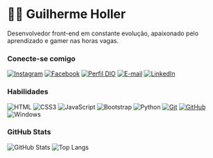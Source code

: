# 👋🏻 Guilherme Holler

Desenvolvedor front-end em constante evolução, apaixonado pelo aprendizado e gamer nas horas vagas.

### Conecte-se comigo

[![Instagram](https://img.shields.io/badge/Instagram-000?style=for-the-badge&logo=instagram)](https://www.instagram.com/holler.guilherme/)
[![Facebook](https://img.shields.io/badge/Facebook-000?style=for-the-badge&logo=facebook)](https://www.facebook.com/guilherme.holler?comment_id=Y29tbWVudDo4MjA5NDk3MDY3MDQ5OThfMTkzNTcyNDk3MTI0Mzc4)
[![Perfil DIO](https://img.shields.io/badge/-Meu%20Perfil%20na%20DIO-30A3DC?style=for-the-badge)](https://www.dio.me/users/holler_guilherme)
[![E-mail](https://img.shields.io/badge/-Email-000?style=for-the-badge&logo=microsoft-outlook&logoColor=E94D5F)](mailto:holler.guilherme@gmail.com)
[![LinkedIn](https://img.shields.io/badge/-LinkedIn-000?style=for-the-badge&logo=linkedin&logoColor=30A3DC)](https://www.linkedin.com/in/guilherme-holler/)

### Habilidades

![HTML](https://img.shields.io/badge/HTML-000?style=for-the-badge&logo=html5&logoColor=30A3DC)
![CSS3](https://img.shields.io/badge/CSS3-000?style=for-the-badge&logo=css3&logoColor=E94D5F)
![JavaScript](https://img.shields.io/badge/JavaScript-000?style=for-the-badge&logo=javascript&logoColor=F0DB4F)
![Bootstrap](https://img.shields.io/badge/bootstrap-000?style=for-the-badge&logo=bootstrap&logoColor=553C7B)
![Python](https://img.shields.io/badge/Python-000?style=for-the-badge&logo=python)
[![Git](https://img.shields.io/badge/Git-000?style=for-the-badge&logo=git&logoColor=E94D5F)](https://git-scm.com/doc)
[![GitHub](https://img.shields.io/badge/GitHub-000?style=for-the-badge&logo=github&logoColor=30A3DC)](https://docs.github.com/)
![Windows](https://img.shields.io/badge/Windows-000?style=for-the-badge&logo=windows&logoColor=2CA5E0)

### GitHub Stats

![GitHub Stats](https://github-readme-stats.vercel.app/api?username=Gui-Holler&theme=transparent&bg_color=000&border_color=30A3DC&show_icons=true&icon_color=30A3DC&title_color=E94D5F&text_color=FFF)
![Top Langs](https://github-readme-stats-git-masterrstaa-rickstaa.vercel.app/api/top-langs/?username=Gui-Holler&bg_color=000&border_color=30A3DC&title_color=E94D5F&text_color=FFF)
